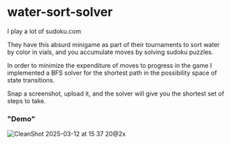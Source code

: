 # water-sort-solver

I play a lot of sudoku.com 

They have this absurd minigame as part of their tournaments to sort water by color in vials, and you accumulate moves by solving sudoku puzzles.

In order to minimize the expenditure of moves to progress in the game I implemented a BFS solver for the shortest path in the possibility space of state transitions.

Snap a screenshot, upload it, and the solver will give you the shortest set of steps to take. 

### "Demo"

![CleanShot 2025-03-12 at 15 37 20@2x](https://github.com/user-attachments/assets/5cbaefff-4166-4192-b1bc-943d2ee8409f)

